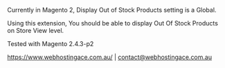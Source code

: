 Currently in Magento 2, Display Out of Stock Products setting is a Global.

Using this extension, You should be able to display Out Of Stock Products on Store View level.

Tested with Magento 2.4.3-p2

https://www.webhostingace.com.au/ | contact@webhostingace.com.au
